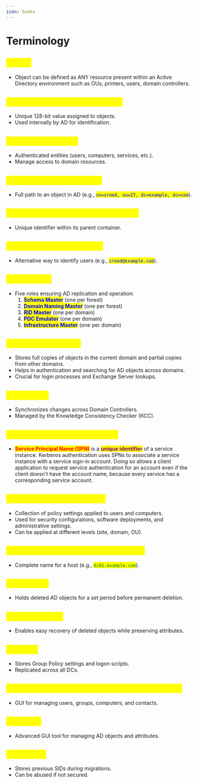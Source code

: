 ```yaml
---
icon: books
---
```


# Terminology

## <mark style="color:yellow;">Object</mark>

* Object can be defined as ANY resource present within an Active Directory environment such as OUs, printers, users, domain controllers.

## <mark style="color:yellow;">Global Unique Identifier (GUID)</mark>

* Unique 128-bit value assigned to objects.
* Used internally by AD for identification.

## <mark style="color:yellow;">Security Principals</mark>

* Authenticated entities (users, computers, services, etc.).
* Manage access to domain resources.

## <mark style="color:yellow;">Distinguished Name (DN)</mark>

* Full path to an object in AD (e.g., <mark style="color:blue;">`cn=sreed, ou=IT, dc=example, dc=com`</mark>).

## <mark style="color:yellow;">Relative Distinguished Name (RDN)</mark>

* Unique identifier within its parent container.

## <mark style="color:yellow;">userPrincipalName (UPN)</mark>

* Alternative way to identify users (e.g., <mark style="color:blue;">`sreed@example.com`</mark>).

## <mark style="color:yellow;">FSMO Roles</mark>

* Five roles ensuring AD replication and operation:
  1. <mark style="color:blue;">**Schema Master**</mark> (one per forest)
  2. <mark style="color:blue;">**Domain Naming Master**</mark> (one per forest)
  3. <mark style="color:blue;">**RID Master**</mark> (one per domain)
  4. <mark style="color:blue;">**PDC Emulator**</mark> (one per domain)
  5. <mark style="color:blue;">**Infrastructure Master**</mark> (one per domain)

## <mark style="color:yellow;">Global Catalog (GC)</mark>

* Stores full copies of objects in the current domain and partial copies from other domains.
* Helps in authentication and searching for AD objects across domains.
* Crucial for login processes and Exchange Server lookups.

## <mark style="color:yellow;">Replication</mark>

* Synchronizes changes across Domain Controllers.
* Managed by the Knowledge Consistency Checker (KCC).

## <mark style="color:yellow;">Service Principal Name (SPN)</mark>

* <mark style="color:red;">**Service Principal Name (SPN)**</mark> is a <mark style="color:purple;">**unique identifier**</mark> of a service instance. Kerberos authentication uses SPNs to associate a service instance with a service sign-in account. Doing so allows a client application to request service authentication for an account even if the client doesn't have the account name, because every service has a corresponding service account.

## <mark style="color:yellow;">Group Policy Object (GPO)</mark>

* Collection of policy settings applied to users and computers.
* Used for security configurations, software deployments, and administrative settings.
* Can be applied at different levels (site, domain, OU).

## <mark style="color:yellow;">Fully Qualified Domain Name (FQDN)</mark>

* Complete name for a host (e.g., <mark style="color:green;">`dc01.example.com`</mark>).

## <mark style="color:yellow;">Tombstone</mark>

* Holds deleted AD objects for a set period before permanent deletion.

## <mark style="color:yellow;">AD Recycle Bin</mark>

* Enables easy recovery of deleted objects while preserving attributes.

## <mark style="color:yellow;">SYSVOL</mark>

* Stores Group Policy settings and logon scripts.
* Replicated across all DCs.

## <mark style="color:yellow;">Active Directory Users and Computers (ADUC)</mark>

* GUI for managing users, groups, computers, and contacts.

## <mark style="color:yellow;">ADSI Edit</mark>

* Advanced GUI tool for managing AD objects and attributes.

## <mark style="color:yellow;">sIDHistory</mark>

* Stores previous SIDs during migrations.
* Can be abused if not secured.
